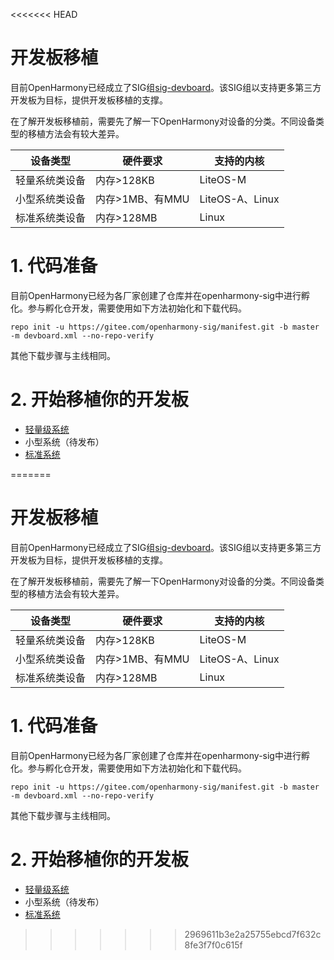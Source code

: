 <<<<<<< HEAD

# 开发板移植
目前OpenHarmony已经成立了SIG组[sig-devboard](https://gitee.com/openharmony/community/blob/master/sig/sig-devboard/sig_devboard_cn.md)。该SIG组以支持更多第三方开发板为目标，提供开发板移植的支撑。

在了解开发板移植前，需要先了解一下OpenHarmony对设备的分类。不同设备类型的移植方法会有较大差异。

| 设备类型    | 硬件要求        | 支持的内核          |
|---------|-------------|----------------|
| 轻量系统类设备 | 内存>128KB    | LiteOS-M       |
| 小型系统类设备 | 内存>1MB、有MMU | LiteOS-A、Linux |
| 标准系统类设备 | 内存>128MB    |  Linux       |

# 1. 代码准备

目前OpenHarmony已经为各厂家创建了仓库并在openharmony-sig中进行孵化。参与孵化仓开发，需要使用如下方法初始化和下载代码。

```shell
repo init -u https://gitee.com/openharmony-sig/manifest.git -b master -m devboard.xml --no-repo-verify
```

其他下载步骤与主线相同。

# 2. 开始移植你的开发板

- [轻量级系统](lite_system_port_guide.md)
- 小型系统（待发布）
- [标准系统](standard_system_porting_guide.md)

=======

# 开发板移植
目前OpenHarmony已经成立了SIG组[sig-devboard](https://gitee.com/openharmony/community/blob/master/sig/sig-devboard/sig_devboard_cn.md)。该SIG组以支持更多第三方开发板为目标，提供开发板移植的支撑。

在了解开发板移植前，需要先了解一下OpenHarmony对设备的分类。不同设备类型的移植方法会有较大差异。

| 设备类型    | 硬件要求        | 支持的内核          |
|---------|-------------|----------------|
| 轻量系统类设备 | 内存>128KB    | LiteOS-M       |
| 小型系统类设备 | 内存>1MB、有MMU | LiteOS-A、Linux |
| 标准系统类设备 | 内存>128MB    |  Linux       |

# 1. 代码准备

目前OpenHarmony已经为各厂家创建了仓库并在openharmony-sig中进行孵化。参与孵化仓开发，需要使用如下方法初始化和下载代码。

```shell
repo init -u https://gitee.com/openharmony-sig/manifest.git -b master -m devboard.xml --no-repo-verify
```

其他下载步骤与主线相同。

# 2. 开始移植你的开发板

- [轻量级系统](lite_system_port_guide.md)
- 小型系统（待发布）
- [标准系统](standard_system_porting_guide.md)

>>>>>>> 2969611b3e2a25755ebcd7f632c8fe3f7f0c615f
